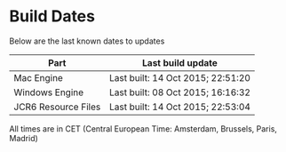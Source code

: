 # Build Dates

Below are the last known dates to updates

Part | Last build update
-----|-----
Mac Engine | Last built: 14 Oct 2015; 22:51:20
Windows Engine | Last built: 08 Oct 2015; 16:16:32
JCR6 Resource Files | Last built: 14 Oct 2015; 22:53:04
All times are in CET (Central European Time: Amsterdam, Brussels, Paris, Madrid)



